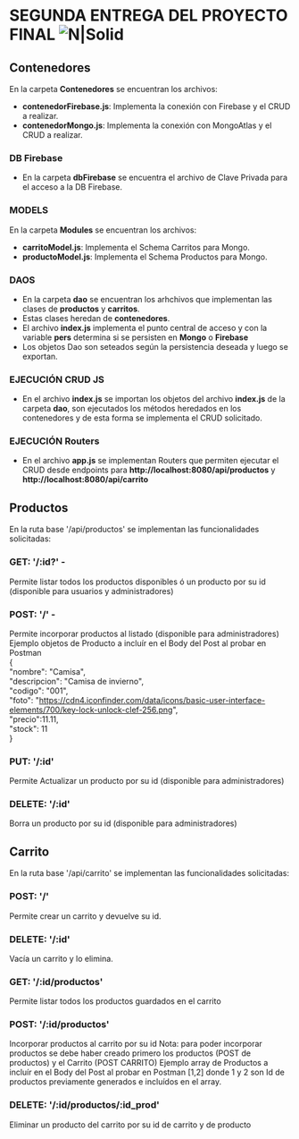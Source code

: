# SEGUNDA ENTREGA DEL PROYECTO FINAL ![N|Solid](https://cdn2.iconfinder.com/data/icons/webina-seo-development-and-marketing/128/seo_web_2-01-2-42.png)
## Contenedores
En la carpeta **Contenedores** se encuentran los archivos:
- **contenedorFirebase.js**: Implementa la conexión con Firebase y el CRUD a realizar.
- **contenedorMongo.js**: Implementa la conexión con MongoAtlas y el CRUD a realizar.

### DB Firebase  
- En la carpeta **dbFirebase** se encuentra el archivo de Clave Privada para el acceso a la DB Firebase.
### MODELS
En la carpeta **Modules** se encuentran los archivos:
- **carritoModel.js**: Implementa el Schema Carritos para Mongo.
- **productoModel.js**: Implementa el Schema Productos para Mongo.

### DAOS
- En la carpeta **dao** se encuentran los arhchivos que implementan las clases de **productos** y **carritos**.
- Estas clases heredan de **contenedores**.
- El archivo **index.js** implementa el punto central de acceso y con la variable **pers** determina si se persisten en **Mongo** o **Firebase**
- Los objetos Dao son seteados según la persistencia deseada y luego se exportan.
### EJECUCIÓN CRUD JS
- En el archivo **index.js** se importan los objetos del archivo **index.js** de la carpeta **dao**, son ejecutados los métodos heredados en los contenedores y de esta forma se implementa el CRUD solicitado.

### EJECUCIÓN Routers
- En el archivo **app.js** se implementan Routers que permiten ejecutar el CRUD desde endpoints para **http://localhost:8080/api/productos** y **http://localhost:8080/api/carrito**
## Productos
En la ruta base '/api/productos' se implementan las funcionalidades solicitadas:  
### **GET: '/:id?'** - 
Permite listar todos los productos disponibles ó un producto por su id (disponible para usuarios y administradores)   
### **POST: '/'** - 
Permite incorporar productos al listado (disponible para administradores)  
Ejemplo objetos de Producto a incluír en el Body del Post al probar en Postman  
{  
        "nombre": "Camisa",  
        "descripcion": "Camisa de invierno",  
        "codigo": "001",  
        "foto": "https://cdn4.iconfinder.com/data/icons/basic-user-interface-elements/700/key-lock-unlock-clef-256.png",  
        "precio":11.11,  
        "stock": 11  
}  

### **PUT: '/:id'**   
Permite Actualizar un producto por su id (disponible para administradores)    
### **DELETE: '/:id'**
Borra un producto por su id (disponible para administradores)  
## Carrito
En la ruta base '/api/carrito' se implementan las funcionalidades solicitadas:
### **POST: '/'**  
Permite crear un carrito y devuelve su id.  
### **DELETE: '/:id'**  
Vacía un carrito y lo elimina.  
### **GET: '/:id/productos'**  
Permite listar todos los productos guardados en el carrito  
### **POST: '/:id/productos'**  
Incorporar productos al carrito por su id
Nota: para poder incorporar productos se debe haber creado primero los productos (POST de productos) y el Carrito (POST CARRITO)
Ejemplo array de Productos a incluír en el Body del Post al probar en Postman
[1,2] donde 1 y 2 son Id de productos previamente generados e incluídos en el array.

### **DELETE: '/:id/productos/:id_prod'**  
Eliminar un producto del carrito por su id de carrito y de producto  
